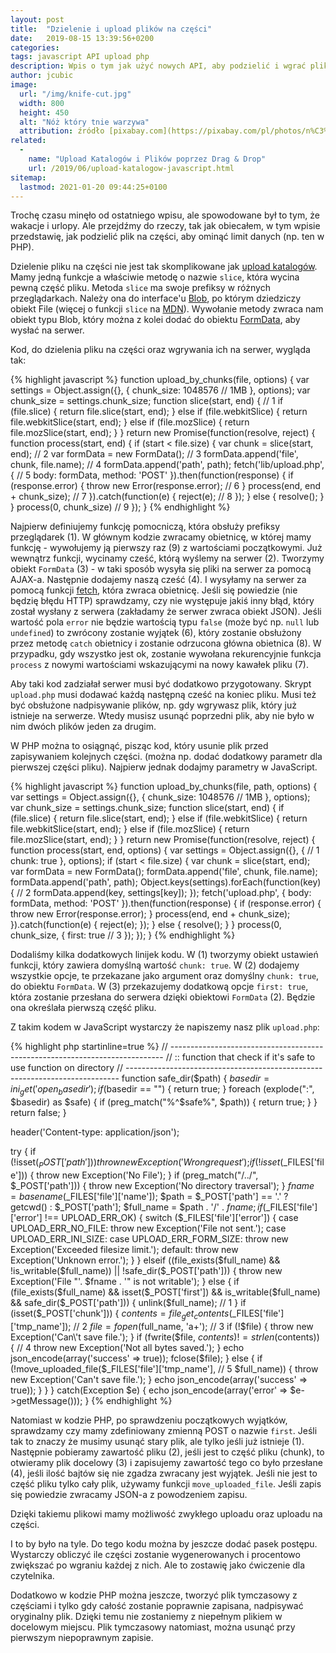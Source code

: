 ```yaml
---
layout: post
title:  "Dzielenie i upload plików na części"
date:   2019-08-15 13:39:56+0200
categories:
tags: javascript API upload php
description: Wpis o tym jak użyć nowych API, aby podzielić i wgrać pliki na serwer. Upload plików na części.
author: jcubic
image:
  url: "/img/knife-cut.jpg"
  width: 800
  height: 450
  alt: "Nóż który tnie warzywa"
  attribution: źródło [pixabay.com](https://pixabay.com/pl/photos/n%C3%B3%C5%BC-ci%C4%99cie-kawa%C5%82ek-kuchnia-warzyw-3923873/), licencja [Simplified Pixabay License](https://pixabay.com/pl/service/license/)
related:
  -
    name: "Upload Katalogów i Plików poprzez Drag & Drop"
    url: /2019/06/upload-katalogow-javascript.html
sitemap:
  lastmod: 2021-01-20 09:44:25+0100
---
```


Trochę czasu minęło od ostatniego wpisu, ale spowodowane był to tym, że wakacje i urlopy. Ale
przejdźmy do rzeczy, tak jak obiecałem, w tym wpisie przedstawię, jak podzielić plik na części, aby
ominąć limit danych (np. ten w PHP).


<!-- more -->

Dzielenie pliku na części nie jest tak skomplikowane jak
[upload katalogów](/2019/06/upload-katalogow-javascript.html). Mamy jedną funkcje a właściwie metodę o nazwie
`slice`, która wycina pewną część pliku. Metoda `slice` ma swoje prefiksy w różnych przeglądarkach. Należy ona
do interface'u [Blob](https://developer.mozilla.org/en-US/docs/Web/API/Blob), po którym dziedziczy obiekt File
(więcej o funkcji `slice` na [MDN](https://developer.mozilla.org/en-US/docs/Web/API/Blob/slice)). Wywołanie
metody zwraca nam obiekt typu Blob, który można z kolei dodać do obiektu
[FormData](https://developer.mozilla.org/en-US/docs/Web/API/FormData), aby wysłać na serwer.

Kod, do dzielenia pliku na części oraz wgrywania ich na serwer, wygląda tak:

{% highlight javascript %}
function upload_by_chunks(file, options) {
    var settings = Object.assign({}, {
       chunk_size: 1048576 // 1MB
    }, options);
    var chunk_size = settings.chunk_size;
    function slice(start, end) { // 1
        if (file.slice) {
            return file.slice(start, end);
        } else if (file.webkitSlice) {
            return file.webkitSlice(start, end);
        } else if (file.mozSlice) {
            return file.mozSlice(start, end);
        }
    }
    return new Promise(function(resolve, reject) {
        function process(start, end) {
            if (start < file.size) {
                var chunk = slice(start, end); // 2
                var formData = new FormData(); // 3
                formData.append('file', chunk, file.name); // 4
                formData.append('path', path);
                fetch('lib/upload.php', { // 5
                    body: formData,
                    method: 'POST'
                }).then(function(response) {
                    if (response.error) {
                        throw new Error(response.error); // 6
                    }
                    process(end, end + chunk_size); // 7
                }).catch(function(e) {
                    reject(e); // 8
                });
            } else {
                resolve();
            }
        }
        process(0, chunk_size) // 9
    });
}
{% endhighlight %}

Najpierw definiujemy funkcję pomocniczą, która obsłuży prefiksy przeglądarek (1). W głównym kodzie zwracamy
obietnicę, w której mamy funkcję - wywołujemy ją pierwszy raz (9) z wartościami początkowymi. Już wewnątrz
funkcji, wycinamy cześć, którą wyślemy na serwer (2).  Tworzymy obiekt `FormData` (3) - w taki sposób wysyła
się pliki na serwer za pomocą AJAX-a. Następnie dodajemy naszą cześć (4).  I wysyłamy na serwer za pomocą
funkcji [fetch](https://developer.mozilla.org/en-US/docs/Web/API/Fetch_API), która zwraca obietnicę. Jeśli się
powiedzie (nie będzię błędu HTTP) sprawdzamy, czy nie występuje jakiś inny błąd, który został wysłany z serwera
(zakładamy że serwer zwraca obiekt JSON). Jeśli wartość pola `error` nie będzie wartością typu `false` (może
być np. `null` lub `undefined`) to zwrócony zostanie wyjątek (6), który zostanie obsłużony przez metodę `catch`
obietnicy i zostanie odrzucona główna obietnica (8).  W przypadku, gdy wszystko jest ok, zostanie wywołana
rekurencyjnie funkcja `process` z nowymi wartościami wskazującymi na nowy kawałek pliku (7).

Aby taki kod zadziałał serwer musi być dodatkowo przygotowany. Skrypt `upload.php` musi dodawać każdą następną
cześć na koniec pliku. Musi też być obsłużone nadpisywanie plików, np. gdy wgrywasz plik, który już istnieje
na serwerze. Wtedy musisz usunąć poprzedni plik, aby nie było w nim dwóch plików jeden za drugim.

W PHP można to osiągnąć, pisząc kod, który usunie plik przed zapisywaniem kolejnych części. (można np. dodać
dodatkowy parametr dla pierwszej części pliku). Najpierw jednak dodajmy parametry w JavaScript.


{% highlight javascript %}
function upload_by_chunks(file, path, options) {
    var settings = Object.assign({}, {
        chunk_size: 1048576 // 1MB
    }, options);
    var chunk_size = settings.chunk_size;
    function slice(start, end) {
        if (file.slice) {
            return file.slice(start, end);
        } else if (file.webkitSlice) {
            return file.webkitSlice(start, end);
        } else if (file.mozSlice) {
            return file.mozSlice(start, end);
        }
    }
    return new Promise(function(resolve, reject) {
        function process(start, end, options) {
            var settings = Object.assign({}, { // 1
                chunk: true
            }, options);
            if (start < file.size) {
                var chunk = slice(start, end);
                var formData = new FormData();
                formData.append('file', chunk, file.name);
                formData.append('path', path);
                Object.keys(settings).forEach(function(key) {  // 2
                    formData.append(key, settings[key]);
                });
                fetch('upload.php', {
                    body: formData,
                    method: 'POST'
                }).then(function(response) {
                    if (response.error) {
                        throw new Error(response.error);
                    }
                    process(end, end + chunk_size);
                }).catch(function(e) {
                    reject(e);
                });
            } else {
                resolve();
            }
        }
        process(0, chunk_size, {
            first: true // 3
        });
    });
}
{% endhighlight %}

Dodaliśmy kilka dodatkowych linijek kodu. W (1) tworzymy obiekt ustawień funkcji, który zawiera domyślną
wartość `chunk: true`.  W (2) dodajemy wszystkie opcje, te przekazane jako argument oraz domyślny `chunk:
true`, do obiektu `FormData`. W (3) przekazujemy dodatkową opcje `first: true`, która zostanie przesłana do
serwera dzięki obiektowi `FormData` (2). Będzie ona określała pierwszą część pliku.

Z takim kodem w JavaScript wystarczy że napiszemy nasz plik `upload.php`:

{% highlight php startinline=true %}
// ----------------------------------------------------------------------------
// :: function that check if it's safe to use function on directory
// ----------------------------------------------------------------------------
function safe_dir($path) {
    $basedir = ini_get('open_basedir');
    if ($basedir == "") {
        return true;
    }
    foreach (explode(":", $basedir) as $safe) {
        if (preg_match("%^$safe%", $path)) {
            return true;
        }
    }
    return false;
}


header('Content-type: application/json');

try {
    if (!isset($_POST['path'])) {
        throw new Exception('Wrong request');
    }
    if (!isset($_FILES['file'])) {
        throw new Exception('No File');
    }
    if (preg_match("/\.\./", $_POST['path'])) {
        throw new Exception('No directory traversal');
    }
    $fname = basename($_FILES['file']['name']);
    $path = $_POST['path'] == '.' ? getcwd() : $_POST['path'];
    $full_name = $path . '/' . $fname;
    if ($_FILES['file']['error'] !== UPLOAD_ERR_OK) {
        switch ($_FILES['file']['error']) {
            case UPLOAD_ERR_NO_FILE:
                throw new Exception('File not sent.');
        case UPLOAD_ERR_INI_SIZE:
        case UPLOAD_ERR_FORM_SIZE:
            throw new Exception('Exceeded filesize limit.');
        default:
            throw new Exception('Unknown error.');
        }
    } elseif ((file_exists($full_name) && !is_writable($full_name)) ||
              !safe_dir($_POST['path'])) {
        throw new Exception('File "'. $fname . '" is not writable');
    } else {
         if (file_exists($full_name) && isset($_POST['first']) &&
             is_writable($full_name) && safe_dir($_POST['path'])) {
             unlink($full_name); // 1
         }
         if (isset($_POST['chunk'])) {
             $contents = file_get_contents($_FILES['file']['tmp_name']); // 2
             $file = fopen($full_name, 'a+'); // 3
             if (!$file) {
                 throw new Exception('Can\'t save file.');
             }
             if (fwrite($file, $contents) != strlen($contents)) { // 4
                 throw new Exception('Not all bytes saved.');
             }
             echo json_encode(array('success' => true));
             fclose($file);
         } else {
             if (!move_uploaded_file($_FILES['file']['tmp_name'], // 5
                                     $full_name)) {
                 throw new Exception('Can\'t save file.');
             }
             echo json_encode(array('success' => true));
         }
    }
} catch(Exception $e) {
    echo json_encode(array('error' => $e->getMessage()));
}
{% endhighlight %}

Natomiast w kodzie PHP, po sprawdzeniu początkowych wyjątków, sprawdzamy czy mamy zdefiniowany zmienną POST o
nazwie `first`.  Jeśli tak to znaczy że musimy usunąć stary plik, ale tylko jeśli już istnieje (1). Następnie
pobieramy zawartość pliku (2), jeśli jest to część pliku (chunk), to otwieramy plik docelowy (3) i zapisujemy
zawartość tego co było przesłane (4), jeśli ilość bajtów się nie zgadza zwracany jest wyjątek. Jeśli nie jest
to część pliku tylko cały plik, używamy funkcji `move_uploaded_file`. Jeśli zapis się powiedzie zwracamy JSON-a
z powodzeniem zapisu.

Dzięki takiemu plikowi mamy możliwość zwykłego uploadu oraz uploadu na części.

I to by było na tyle. Do tego kodu można by jeszcze dodać pasek postępu. Wystarczy obliczyć ile części
zostanie wygenerowanych i procentowo zwiększać po wgraniu każdej z nich. Ale to zostawię jako ćwiczenie dla
czytelnika.

Dodatkowo w kodzie PHP można jeszcze, tworzyć plik tymczasowy z częściami i tylko gdy całość zostanie
poprawnie zapisana, nadpisywać oryginalny plik. Dzięki temu nie zostaniemy z niepełnym plikiem w docelowym
miejscu. Plik tymczasowy natomiast, można usunąć przy pierwszym niepoprawnym zapisie.
